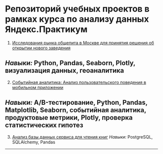 # Репозиторий учебных проектов в рамках курса по анализу данных Яндекс.Практикум 

1) [Исследования рынка общепита в Москве для принятия решения об открытии нового заведения](https://github.com/ArinaSlavova/yandex_practicum_projects/blob/main/%D0%98%D1%81%D1%81%D0%BB%D0%B5%D0%B4%D0%BE%D0%B2%D0%B0%D0%BD%D0%B8%D0%B5%20%D0%BE%D0%B1%D1%89%D0%B5%D0%BF%D0%B8%D1%82%D0%B0.ipynb)

*Навыки:* Python, Pandas, Seaborn, Plotly, визуализация данных, геоаналитика
---
2) [Событийная аналитика: Анализ пользовательского поведения в мобильном приложении](https://github.com/ArinaSlavova/yandex_practicum_projects/blob/main/%D0%A1%D0%BE%D0%B1%D1%8B%D1%82%D0%B8%D0%B8%CC%86%D0%BD%D0%B0%D1%8F%20%D0%B0%D0%BD%D0%B0%D0%BB%D0%B8%D1%82%D0%B8%D0%BA%D0%B0.%20AB-%D1%82%D0%B5%D1%81%D1%82.ipynb)

*Навыки:* A/B-тестирование, Python, Pandas, Matplotlib, Seaborn, событийная аналитика, продуктовые метрики, Plotly, проверка статистических гипотез
---
3) [Анализ базы данных сервиса для чтения книг](https://github.com/ArinaSlavova/yandex_practicum_projects/blob/main/SQL%20project.ipynb)
*Навыки:* PostgreSQL, SQLAlchemy, Pandas
---
